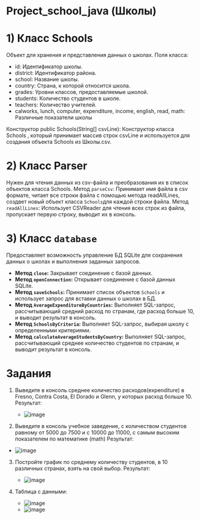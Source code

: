# Project_school_java (Школы)

# 1) Класс Schools
Объект для хранения и представления данных о школах.
 Поля класса:
   - id: Идентификатор школы.
   - district: Идентификатор района.
   - school: Название школы.
   - country: Страна, к которой относится школа.
   - grades: Уровни классов, предоставляемые школой.
   - students: Количество студентов в школе.
   - teachers: Количество учителей.
   - calworks, lunch, computer, expenditure, income, english, read, math: Различные показатели школы
   
Конструктор public Schools(String[] csvLine):
Конструктор класса Schools , который принимает массив строк csvLine и используется для создания объекта Schools из Школы.csv.

# 2) Класс Parser
Нужен для чтения данных из csv-файла и преобразования их в список объектов класса Schools. 
Метод `parseCsv`: Принимает имя файла в csv формате, читает все строки файла с помощью метода readAllLines, создвет новый объект класса `Schools`для каждой строки файла.
Метод `readAllLines`: Использует CSVReader для чтения всех строк из файла, пропускает первую строку, выводит их в консоль.

# 3) Класс `database` 
Предоставляет возможность управление БД SQLite для сохранения данных о школах и выполнения заданных запросов. 
- **Метод `close`:** Закрывает соединение с базой данных.
- **Метод `openConnection`:** Открывает соединение с базой данных SQLite.
- **Метод `saveSchools`:** Принимает список объектов `Schools` и использует  запрос для вставки данных о школах в БД.
- **Метод `AverageExpenditureByCountries`:** Выполняет SQL-запрос, рассчитывающий средний расход по странам, где расход больше 10, и выводит результат в консоль.
- **Метод `SchoolsByCriteria`:** Выполняет SQL-запрос, выбирая школу с определенными критериями.
- **Метод `calculateAverageStudentsByCountry`:** Выполняет SQL-запрос, рассчитывающий среднее количество студентов по странам, и выводит результат в консоль.

# Задания 
1) Выведите в консоль среднее количество расходов(expenditure) в Fresno, Contra Costa, El Dorado и Glenn, у которых расход больше 10.
   Результат:
   - ![image](https://github.com/rcnpri/School/assets/155918918/7e1f94c6-3f26-4c17-a76c-d8c29ada851e)

2) Выведите в консоль учебное заведение, с количеством студентов равному от 5000 до 7500 и с 10000 до 11000, с самым высоким показателем по математике (math)
   Результат:
  - ![image](https://github.com/rcnpri/School/assets/155918918/17b988d1-87fe-449c-83c6-694c0600d3a5)

3) Постройте график по среднему количеству студентов, в 10 различных странах, взять на свой выбор.
   Результат:
   - ![image](https://github.com/rcnpri/School/assets/155918918/0e860d4e-7d8c-4bbf-950a-56d2fe0a0790)

4) Таблица с данными:
   - ![image](https://github.com/rcnpri/School/assets/155918918/44f0c20f-ef2a-4c67-a670-1e89f987d495)
   - ![image](https://github.com/rcnpri/School/assets/155918918/ca341d96-9760-41e6-9d3d-82254fbc02ca)




